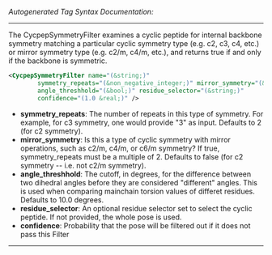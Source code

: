 _Autogenerated Tag Syntax Documentation:_

---
The CycpepSymmetryFilter examines a cyclic peptide for internal backbone symmetry matching a particular cyclic symmetry type (e.g. c2, c3, c4, etc.) or mirror symmetry type (e.g. c2/m, c4/m, etc.), and returns true if and only if the backbone is symmetric.

```xml
<CycpepSymmetryFilter name="(&string;)"
        symmetry_repeats="(&non_negative_integer;)" mirror_symmetry="(&bool;)"
        angle_threshhold="(&bool;)" residue_selector="(&string;)"
        confidence="(1.0 &real;)" />
```

-   **symmetry_repeats**: The number of repeats in this type of symmetry.  For example, for c3 symmetry, one would provide "3" as input.  Defaults to 2 (for c2 symmetry).
-   **mirror_symmetry**: Is this a type of cyclic symmetry with mirror operations, such as c2/m, c4/m, or c6/m symmetry?  If true, symmetry_repeats must be a multiple of 2.  Defaults to false (for c2 symmetry -- i.e. not c2/m symmetry).
-   **angle_threshhold**: The cutoff, in degrees, for the difference between two dihedral angles before they are considered "different" angles.  This is used when comparing mainchain torsion values of differet residues.  Defaults to 10.0 degrees.
-   **residue_selector**: An optional residue selector set to select the cyclic peptide.  If not provided, the whole pose is used.
-   **confidence**: Probability that the pose will be filtered out if it does not pass this Filter

---
